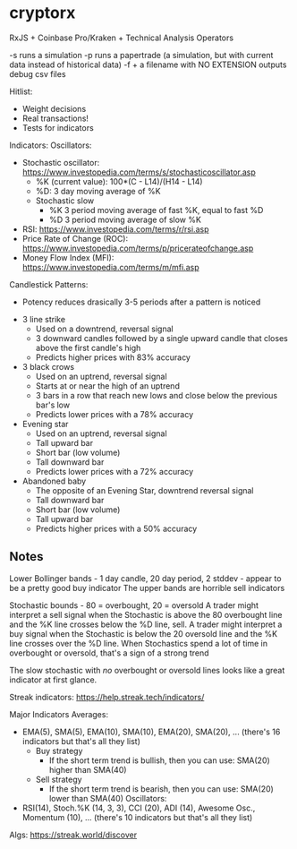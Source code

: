 # cryptorx
RxJS + Coinbase Pro/Kraken + Technical Analysis Operators

-s runs a simulation
-p runs a papertrade (a simulation, but with current data instead of historical data)
-f + a filename with NO EXTENSION outputs debug csv files


Hitlist:
 - Weight decisions
 - Real transactions!
 - Tests for indicators

Indicators:
Oscillators:
 - Stochastic oscillator: https://www.investopedia.com/terms/s/stochasticoscillator.asp
   - %K (current value): 100*(C - L14)/(H14 - L14)
   - %D: 3 day moving average of %K
   - Stochastic slow
     - %K 3 period moving average of fast %K, equal to fast %D
     - %D 3 period moving average of slow %K
 - RSI: https://www.investopedia.com/terms/r/rsi.asp
 - Price Rate of Change (ROC): https://www.investopedia.com/terms/p/pricerateofchange.asp
 - Money Flow Index (MFI): https://www.investopedia.com/terms/m/mfi.asp

Candlestick Patterns:
 * Potency reduces drasically 3-5 periods after a pattern is noticed
 - 3 line strike
   - Used on a downtrend, reversal signal
   - 3 downward candles followed by a single upward candle that closes above the first candle's high
   - Predicts higher prices with 83% accuracy
 - 3 black crows
   - Used on an uptrend, reversal signal
   - Starts at or near the high of an uptrend
   - 3 bars in a row that reach new lows and close below the previous bar's low
   - Predicts lower prices with a 78% accuracy
 - Evening star
   - Used on an uptrend, reversal signal
   - Tall upward bar
   - Short bar (low volume)
   - Tall downward bar
   - Predicts lower prices with a 72% accuracy
 - Abandoned baby
   - The opposite of an Evening Star, downtrend reversal signal
   - Tall downward bar
   - Short bar (low volume)
   - Tall upward bar
   - Predicts higher prices with a 50% accuracy

 ## Notes
 Lower Bollinger bands - 1 day candle, 20 day period, 2 stddev - appear to be a pretty good buy indicator
 The upper bands are horrible sell indicators


Stochastic bounds - 80 = overbought, 20 = oversold
 A trader might interpret a sell signal when the Stochastic is above the 80 overbought line and the %K line crosses below the %D line, sell.
 A trader might interpret a buy signal when the Stochastic is below the 20 oversold line and the %K line crosses over the %D line.
 When Stochastics spend a lot of time in overbought or oversold, that's a sign of a strong trend

 The slow stochastic with _no_ overbought or oversold lines looks like a great indicator at first glance.


 Streak indicators:
 https://help.streak.tech/indicators/

 Major Indicators
 Averages:
  - EMA(5), SMA(5), EMA(10), SMA(10), EMA(20), SMA(20), ... (there's 16 indicators but that's all they list)
     - Buy strategy
        - If the short term trend is bullish, then you can use: SMA(20) higher than SMA(40)
     - Sell strategy
        - If the short term trend is bearish, then you can use: SMA(20) lower than SMA(40)
 Oscillators:
  - RSI(14), Stoch.%K (14, 3, 3), CCI (20), ADI (14), Awesome Osc., Momentum (10), ... (there's 10 indicators but that's all they list)

Algs:
https://streak.world/discover
